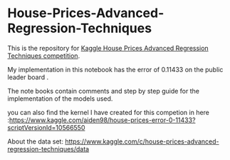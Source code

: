 # House-Prices-Advanced-Regression-Techniques

This is the repository for [Kaggle House Prices Advanced Regression Techniques competition](https://www.kaggle.com/c/house-prices-advanced-regression-techniques).

My implementation in this notebook has the error of 0.11433 on the public leader board .

The note books contain comments and step by step guide for the implementation of the models used.

you can also find the kernel I have created for this competion in here :https://www.kaggle.com/aiden98/house-prices-error-0-11433?scriptVersionId=10566550

About the data set:
https://www.kaggle.com/c/house-prices-advanced-regression-techniques/data
